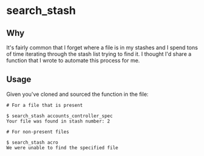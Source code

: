 # search_stash

## Why

It's fairly common that I forget where a file is in my stashes and I spend tons of time iterating through the stash list trying to find it. I thought I'd share a function that I wrote to automate this process for me.

## Usage

Given you've cloned and sourced the function in the file:

```
# For a file that is present
 
$ search_stash accounts_controller_spec
Your file was found in stash number: 2
 
# For non-present files
 
$ search_stash acro
We were unable to find the specified file
 ```

